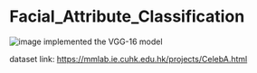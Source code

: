 # Facial_Attribute_Classification

![image](https://github.com/Sauravkumar20/Facial_Attribute_Classification/assets/75738377/c4827093-7fea-444c-905e-604b1a5eb3d1)
implemented the VGG-16 model

dataset link:
https://mmlab.ie.cuhk.edu.hk/projects/CelebA.html
